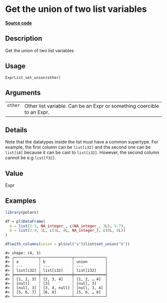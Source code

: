 

# Get the union of two list variables

[**Source code**](https://github.com/pola-rs/r-polars/tree/main/R/expr__list.R#L530)

## Description

Get the union of two list variables

## Usage

<pre><code class='language-R'>ExprList_set_union(other)
</code></pre>

## Arguments

<table>
<tr>
<td style="white-space: nowrap; font-family: monospace; vertical-align: top">
<code id="ExprList_set_union_:_other">other</code>
</td>
<td>
Other list variable. Can be an Expr or something coercible to an Expr.
</td>
</tr>
</table>

## Details

Note that the datatypes inside the list must have a common supertype.
For example, the first column can be <code>list\[i32\]</code> and the
second one can be <code>list\[i8\]</code> because it can be cast to
<code>list\[i32\]</code>. However, the second column cannot be e.g
<code>list\[f32\]</code>.

## Value

Expr

## Examples

``` r
library(polars)

df = pl$DataFrame(
  a = list(1:3, NA_integer_, c(NA_integer_, 3L), 5:7),
  b = list(2:4, 3L, c(3L, 4L, NA_integer_), c(6L, 8L))
)

df$with_columns(union = pl$col("a")$list$set_union("b"))
```

    #> shape: (4, 3)
    #> ┌───────────┬──────────────┬──────────────┐
    #> │ a         ┆ b            ┆ union        │
    #> │ ---       ┆ ---          ┆ ---          │
    #> │ list[i32] ┆ list[i32]    ┆ list[i32]    │
    #> ╞═══════════╪══════════════╪══════════════╡
    #> │ [1, 2, 3] ┆ [2, 3, 4]    ┆ [1, 2, … 4]  │
    #> │ [null]    ┆ [3]          ┆ [null, 3]    │
    #> │ [null, 3] ┆ [3, 4, null] ┆ [null, 3, 4] │
    #> │ [5, 6, 7] ┆ [6, 8]       ┆ [5, 6, … 8]  │
    #> └───────────┴──────────────┴──────────────┘

